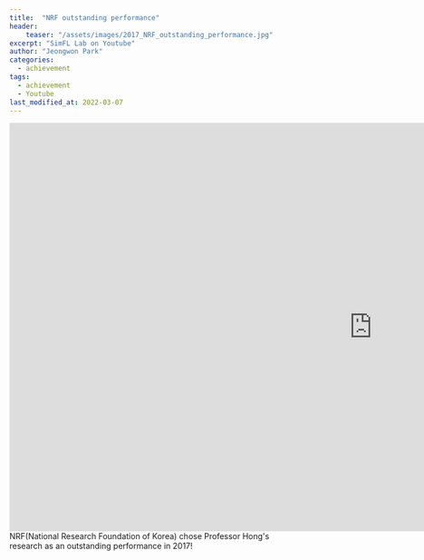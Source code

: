 ```yaml
---
title:  "NRF outstanding performance"
header:
    teaser: "/assets/images/2017_NRF_outstanding_performance.jpg"
excerpt: "SimFL Lab on Youtube"
author: "Jeongwon Park"
categories:
  - achievement
tags:
  - achievement
  - Youtube
last_modified_at: 2022-03-07
---
```

<iframe width="1280" height="720" src="https://www.youtube.com/embed/MnLp6fknD4A" title="YouTube video player" frameborder="0" allow="accelerometer; autoplay; clipboard-write; encrypted-media; gyroscope; picture-in-picture" allowfullscreen></iframe>  
<br>
NRF(National Research Foundation of Korea) chose Professor Hong's research as an outstanding performance in 2017!
